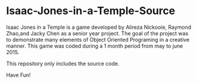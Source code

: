 # Isaac-Jones-in-a-Temple-Source

Isaac Jones in a Temple is a game developed by Alireza Nickooie, Raymond Zhao,and Jacky Chen as a senior year project. The goal of the project was to demonstrate many elements of Object Oriented Programing in a creative manner. This game was coded during a 1 month period from may to june 2015.

This repository only includes the source code.

Have Fun!

